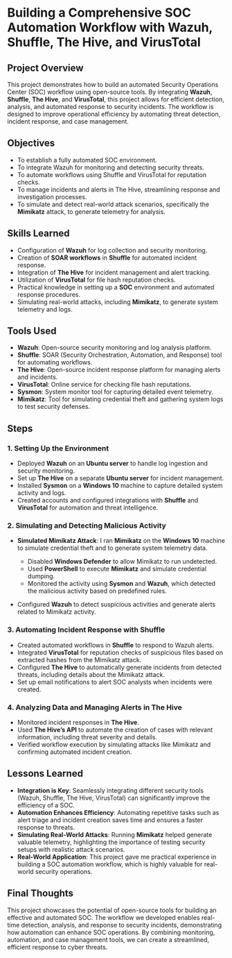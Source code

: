 # **Building a Comprehensive SOC Automation Workflow with Wazuh, Shuffle, The Hive, and VirusTotal**

## **Project Overview**

This project demonstrates how to build an automated Security Operations Center (SOC) workflow using open-source tools. By integrating **Wazuh**, **Shuffle**, **The Hive**, and **VirusTotal**, this project allows for efficient detection, analysis, and automated response to security incidents. The workflow is designed to improve operational efficiency by automating threat detection, incident response, and case management.

## **Objectives**

- To establish a fully automated SOC environment.
- To integrate Wazuh for monitoring and detecting security threats.
- To automate workflows using Shuffle and VirusTotal for reputation checks.
- To manage incidents and alerts in The Hive, streamlining response and investigation processes.
- To simulate and detect real-world attack scenarios, specifically the **Mimikatz** attack, to generate telemetry for analysis.

## **Skills Learned**

- Configuration of **Wazuh** for log collection and security monitoring.
- Creation of **SOAR workflows** in **Shuffle** for automated incident response.
- Integration of **The Hive** for incident management and alert tracking.
- Utilization of **VirusTotal** for file hash reputation checks.
- Practical knowledge in setting up a **SOC** environment and automated response procedures.
- Simulating real-world attacks, including **Mimikatz**, to generate system telemetry and logs.

## **Tools Used**

- **Wazuh**: Open-source security monitoring and log analysis platform.
- **Shuffle**: SOAR (Security Orchestration, Automation, and Response) tool for automating workflows.
- **The Hive**: Open-source incident response platform for managing alerts and incidents.
- **VirusTotal**: Online service for checking file hash reputations.
- **Sysmon**: System monitor tool for capturing detailed event telemetry.
- **Mimikatz**: Tool for simulating credential theft and gathering system logs to test security defenses.

## **Steps**

### **1. Setting Up the Environment**

- Deployed **Wazuh** on an **Ubuntu server** to handle log ingestion and security monitoring.
- Set up **The Hive** on a separate **Ubuntu server** for incident management.
- Installed **Sysmon** on a **Windows 10** machine to capture detailed system activity and logs.
- Created accounts and configured integrations with **Shuffle** and **VirusTotal** for automation and threat intelligence.

### **2. Simulating and Detecting Malicious Activity**

- **Simulated Mimikatz Attack**: I ran **Mimikatz** on the **Windows 10** machine to simulate credential theft and to generate system telemetry data.
  - Disabled **Windows Defender** to allow Mimikatz to run undetected.
  - Used **PowerShell** to execute **Mimikatz** and simulate credential dumping.
  - Monitored the activity using **Sysmon** and **Wazuh**, which detected the malicious activity based on predefined rules.
  
- Configured **Wazuh** to detect suspicious activities and generate alerts related to Mimikatz activity.

### **3. Automating Incident Response with Shuffle**

- Created automated workflows in **Shuffle** to respond to Wazuh alerts.
- Integrated **VirusTotal** for reputation checks of suspicious files based on extracted hashes from the Mimikatz attack.
- Configured **The Hive** to automatically generate incidents from detected threats, including details about the Mimikatz attack.
- Set up email notifications to alert SOC analysts when incidents were created.

### **4. Analyzing Data and Managing Alerts in The Hive**

- Monitored incident responses in **The Hive**.
- Used **The Hive’s API** to automate the creation of cases with relevant information, including threat severity and details.
- Verified workflow execution by simulating attacks like Mimikatz and confirming automated incident creation.

## **Lessons Learned**

- **Integration is Key**: Seamlessly integrating different security tools (Wazuh, Shuffle, The Hive, VirusTotal) can significantly improve the efficiency of a SOC.
- **Automation Enhances Efficiency**: Automating repetitive tasks such as alert triage and incident creation saves time and ensures a faster response to threats.
- **Simulating Real-World Attacks**: Running **Mimikatz** helped generate valuable telemetry, highlighting the importance of testing security setups with realistic attack scenarios.
- **Real-World Application**: This project gave me practical experience in building a SOC automation workflow, which is highly valuable for real-world security operations.

## **Final Thoughts**

This project showcases the potential of open-source tools for building an effective and automated SOC. The workflow we developed enables real-time detection, analysis, and response to security incidents, demonstrating how automation can enhance SOC operations. By combining monitoring, automation, and case management tools, we can create a streamlined, efficient response to cyber threats.

